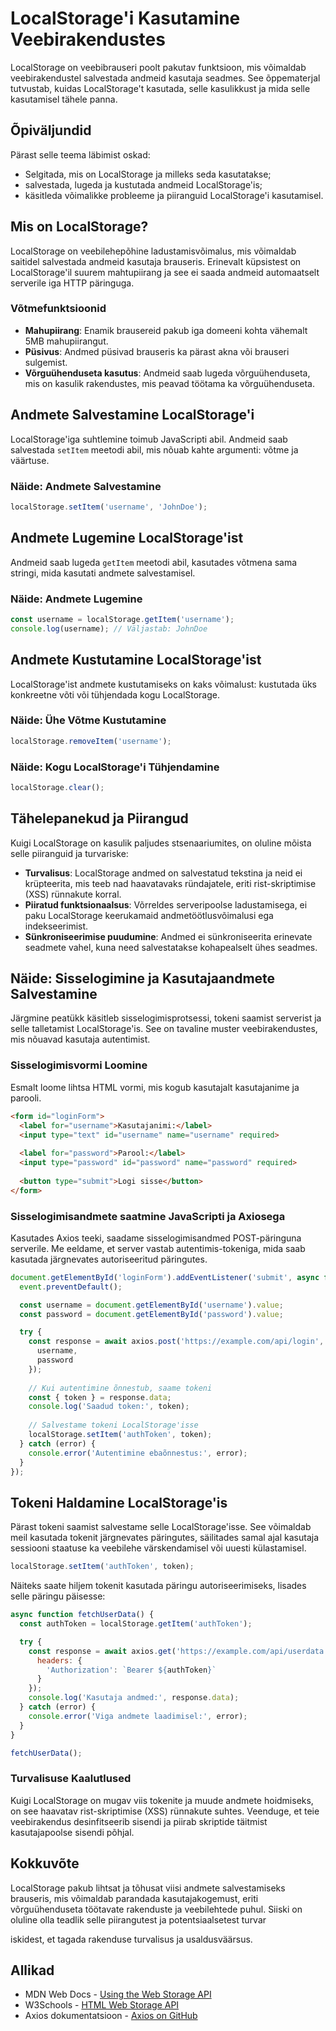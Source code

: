 # LocalStorage'i Kasutamine Veebirakendustes

LocalStorage on veebibrauseri poolt pakutav funktsioon, mis võimaldab veebirakendustel salvestada andmeid kasutaja seadmes. See õppematerjal tutvustab, kuidas LocalStorage't kasutada, selle kasulikkust ja mida selle kasutamisel tähele panna.

## Õpiväljundid

Pärast selle teema läbimist oskad:

- Selgitada, mis on LocalStorage ja milleks seda kasutatakse;
- salvestada, lugeda ja kustutada andmeid LocalStorage'is;
- käsitleda võimalikke probleeme ja piiranguid LocalStorage'i kasutamisel.

## Mis on LocalStorage?

LocalStorage on veebilehepõhine ladustamisvõimalus, mis võimaldab saitidel salvestada andmeid kasutaja brauseris. Erinevalt küpsistest on LocalStorage'il suurem mahtupiirang ja see ei saada andmeid automaatselt serverile iga HTTP päringuga.

### Võtmefunktsioonid

- **Mahupiirang**: Enamik brausereid pakub iga domeeni kohta vähemalt 5MB mahupiirangut.
- **Püsivus**: Andmed püsivad brauseris ka pärast akna või brauseri sulgemist.
- **Võrguühenduseta kasutus**: Andmeid saab lugeda võrguühenduseta, mis on kasulik rakendustes, mis peavad töötama ka võrguühenduseta.

## Andmete Salvestamine LocalStorage'i

LocalStorage'iga suhtlemine toimub JavaScripti abil. Andmeid saab salvestada `setItem` meetodi abil, mis nõuab kahte argumenti: võtme ja väärtuse.

### Näide: Andmete Salvestamine

```javascript
localStorage.setItem('username', 'JohnDoe');
```

## Andmete Lugemine LocalStorage'ist

Andmeid saab lugeda `getItem` meetodi abil, kasutades võtmena sama stringi, mida kasutati andmete salvestamisel.

### Näide: Andmete Lugemine

```javascript
const username = localStorage.getItem('username');
console.log(username); // Väljastab: JohnDoe
```

## Andmete Kustutamine LocalStorage'ist

LocalStorage'ist andmete kustutamiseks on kaks võimalust: kustutada üks konkreetne võti või tühjendada kogu LocalStorage.

### Näide: Ühe Võtme Kustutamine

```javascript
localStorage.removeItem('username');
```

### Näide: Kogu LocalStorage'i Tühjendamine

```javascript
localStorage.clear();
```

## Tähelepanekud ja Piirangud

Kuigi LocalStorage on kasulik paljudes stsenaariumites, on oluline mõista selle piiranguid ja turvariske:

- **Turvalisus**: LocalStorage andmed on salvestatud tekstina ja neid ei krüpteerita, mis teeb nad haavatavaks ründajatele, eriti rist-skriptimise (XSS) rünnakute korral.
- **Piiratud funktsionaalsus**: Võrreldes serveripoolse ladustamisega, ei paku LocalStorage keerukamaid andmetöötlusvõimalusi ega indekseerimist.
- **Sünkroniseerimise puudumine**: Andmed ei sünkroniseerita erinevate seadmete vahel, kuna need salvestatakse kohapealselt ühes seadmes.

## Näide: Sisselogimine ja Kasutajaandmete Salvestamine

Järgmine peatükk käsitleb sisselogimisprotsessi, tokeni saamist serverist ja selle talletamist LocalStorage'is. See on tavaline muster veebirakendustes, mis nõuavad kasutaja autentimist.

### Sisselogimisvormi Loomine

Esmalt loome lihtsa HTML vormi, mis kogub kasutajalt kasutajanime ja parooli.

```html
<form id="loginForm">
  <label for="username">Kasutajanimi:</label>
  <input type="text" id="username" name="username" required>
  
  <label for="password">Parool:</label>
  <input type="password" id="password" name="password" required>
  
  <button type="submit">Logi sisse</button>
</form>
```

### Sisselogimisandmete saatmine JavaScripti ja Axiosega

Kasutades Axios teeki, saadame sisselogimisandmed POST-päringuna serverile. Me eeldame, et server vastab autentimis-tokeniga, mida saab kasutada järgnevates autoriseeritud päringutes.

```javascript
document.getElementById('loginForm').addEventListener('submit', async function(event) {
  event.preventDefault();

  const username = document.getElementById('username').value;
  const password = document.getElementById('password').value;

  try {
    const response = await axios.post('https://example.com/api/login', {
      username,
      password
    });
    
    // Kui autentimine õnnestub, saame tokeni
    const { token } = response.data;
    console.log('Saadud token:', token);
    
    // Salvestame tokeni LocalStorage'isse
    localStorage.setItem('authToken', token);
  } catch (error) {
    console.error('Autentimine ebaõnnestus:', error);
  }
});
```

## Tokeni Haldamine LocalStorage'is

Pärast tokeni saamist salvestame selle LocalStorage'isse. See võimaldab meil kasutada tokenit järgnevates päringutes, säilitades samal ajal kasutaja sessiooni staatuse ka veebilehe värskendamisel või uuesti külastamisel.

```javascript
localStorage.setItem('authToken', token);
```

Näiteks saate hiljem tokenit kasutada päringu autoriseerimiseks, lisades selle päringu päisesse:

```javascript
async function fetchUserData() {
  const authToken = localStorage.getItem('authToken');

  try {
    const response = await axios.get('https://example.com/api/userdata', {
      headers: {
        'Authorization': `Bearer ${authToken}`
      }
    });
    console.log('Kasutaja andmed:', response.data);
  } catch (error) {
    console.error('Viga andmete laadimisel:', error);
  }
}

fetchUserData();
```

### Turvalisuse Kaalutlused

Kuigi LocalStorage on mugav viis tokenite ja muude andmete hoidmiseks, on see haavatav rist-skriptimise (XSS) rünnakute suhtes. Veenduge, et teie veebirakendus desinfitseerib sisendi ja piirab skriptide täitmist kasutajapoolse sisendi põhjal.

## Kokkuvõte

LocalStorage pakub lihtsat ja tõhusat viisi andmete salvestamiseks brauseris, mis võimaldab parandada kasutajakogemust, eriti võrguühenduseta töötavate rakenduste ja veebilehtede puhul. Siiski on oluline olla teadlik selle piirangutest ja potentsiaalsetest turvar

iskidest, et tagada rakenduse turvalisus ja usaldusväärsus.

## Allikad

- MDN Web Docs - [Using the Web Storage API](https://developer.mozilla.org/en-US/docs/Web/API/Web_Storage_API)
- W3Schools - [HTML Web Storage API](https://www.w3schools.com/html/html5_webstorage.asp)
- Axios dokumentatsioon - [Axios on GitHub](https://github.com/axios/axios)
